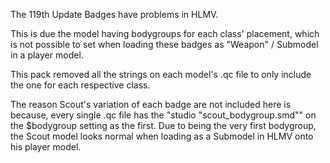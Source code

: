 The 119th Update Badges have problems in HLMV.

This is due the model having bodygroups for each class' placement, which is not possible to set when loading these badges as "Weapon" / Submodel in a player model.

This pack removed all the strings on each model's .qc file to only include the one for each respective class.

The reason Scout's variation of each badge are not included here is because, every single .qc file has the "studio "scout_bodygroup.smd"" on the $bodygroup setting as the first. Due to being the very first bodygroup, the Scout model looks normal when loading as a Submodel in HLMV onto his player model.